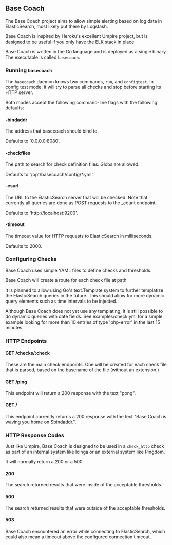 ## Base Coach

The Base Coach project aims to allow simple alerting based on log data in ElasticSearch, most likely put there by Logstash.

Base Coach is inspired by Heroku's excellent Umpire project, but is designed to be useful if you only have the ELK stack in place.

Base Coach is written in the Go language and is deployed as a single binary. The executable is called `basecoach`.

### Running `basecoach`

The `basecoach` daemon knows two commands, `run`, and `configtest`. In config test mode, it will try to parse all checks and stop before starting its HTTP server.

Both modes accept the following command-line flags with the following defaults:

#### -bindaddr

The address that basecoach should bind to.

Defaults to '0.0.0.0:8080'.

#### -checkfiles

The path to search for check definition files. Globs are allowed.

Defaults to '/opt/basecoach/config/\*.yml'.

#### -esurl

The URL to the ElasticSearch server that will be checked. Note that currently all queries are done as POST requests to the \_count endpoint.

Defaults to 'http://localhost:9200'.

#### -timeout

The timeout value for HTTP requests to ElasticSearch in milliseconds.

Defaults to 2000.

### Configuring Checks

Base Coach uses simple YAML files to define checks and thresholds.

Base Coach will create a route for each check file at path 

It is planned to allow using Go's text.Template system to further templatize the ElasticSearch queries in the future. This should allow for more dynamic query elements such as time intervals to be injected.

Although Base Coach does not yet use any templating, it is still possible to do dynamic queries with date fields. See examples/check.yml for a simple example looking for more than 10 entries of type 'php-error' in the last 15 minutes.

### HTTP Endpoints

#### GET /checks/:check

These are the main check endpoints. One will be created for each check file that is parsed, based on the basename of the file (without an extension.)

#### GET /ping

This endpoint will return a 200 response with the text "pong".

#### GET /

This endpoint currently returns a 200 response with the text "Base Coach is waving you home on $bindaddr.".

### HTTP Response Codes

Just like Umpire, Base Coach is designed to be used in a `check_http` check as part of an internal system like Icinga or an external system like Pingdom.

It will normally return a 200 or a 500.

#### 200

The search returned results that were inside of the acceptable thresholds.

#### 500

The search returned results that were outside of the acceptable thresholds.

#### 503

Base Coach encountered an error while connecting to ElasticSearch, which could also mean a timeout above the configured connection timeout.
